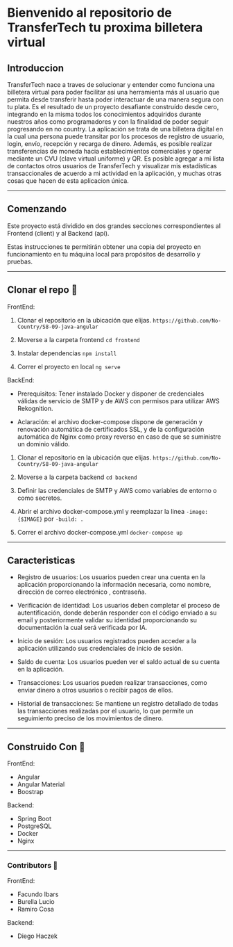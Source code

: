 # Bienvenido al repositorio  de TransferTech tu proxima billetera virtual 

## Introduccion
TransferTech nace a traves de solucionar y entender como funciona una billetera virtual para poder facilitar asi una herramienta más al usuario que permita desde transferir hasta poder interactuar de una manera segura con tu plata.
 Es el resultado de un proyecto desafiante construído desde cero, integrando en la misma todos los conocimientos adquiridos durante nuestros años como programadores y con la finalidad de poder seguir progresando en no country.
 La aplicación se trata de una billetera digital en la cual una persona puede transitar por los procesos de registro de usuario, login, envío, recepción y recarga de dinero. Además, es posible realizar transferencias de moneda hacia establecimientos comerciales y operar mediante un CVU (clave virtual uniforme) y QR. Es posible agregar a mi lista de contactos otros usuarios de TransferTech y visualizar mis estadísticas transaccionales de acuerdo a mi actividad en la aplicación, y muchas otras cosas que hacen de esta aplicacion única.

------------
 ## Comenzando
Este proyecto está dividido en dos grandes secciones correspondientes al Frontend (client) y al Backend (api).

Estas instrucciones te permitirán obtener una copia del proyecto en funcionamiento en tu máquina local para propósitos de desarrollo y pruebas.


------------
## Clonar el repo 💾

FrontEnd:
1. Clonar el repositorio en la ubicación que elijas.
`https://github.com/No-Country/S8-09-java-angular`

2. Moverse a la carpeta frontend
`cd frontend`

3. Instalar dependencias 
`npm install`

4. Correr el proyecto en local
`ng serve`

BackEnd:
 - Prerequisitos: Tener instalado Docker y disponer de credenciales válidas de servicio de SMTP y de AWS con permisos para utilizar AWS Rekognition.
                  
 - Aclaración: el archivo docker-compose dispone de generación y renovación automática de certificados SSL, y de la configuración automática de Nginx como proxy reverso
en caso de que se suministre un dominio válido.

1. Clonar el repositorio en la ubicación que elijas.
`https://github.com/No-Country/S8-09-java-angular`

2. Moverse a la carpeta backend
`cd backend`

3. Definir las credenciales de SMTP y AWS como variables de entorno o como secretos.

4. Abrir el archivo docker-compose.yml y reemplazar la linea
`-image:{$IMAGE}` por `-build: .`

5. Correr el archivo docker-compose.yml
`docker-compose up`

------------

## Caracteristicas
- Registro de usuarios: Los usuarios pueden crear una cuenta en la aplicación proporcionando la información necesaria, como nombre, dirección de correo electrónico , contraseña. 

- Verificación de identidad: Los usuarios deben completar el proceso de autentificación, donde deberán responder con el código enviado a su email y posteriormente
  validar su identidad proporcionando su documentación la cual será verificada por IA.

- Inicio de sesión: Los usuarios registrados pueden acceder a la aplicación utilizando sus credenciales de inicio de sesión.

- Saldo de cuenta: Los usuarios pueden ver el saldo actual de su cuenta en la aplicación.

- Transacciones: Los usuarios pueden realizar transacciones, como enviar dinero a otros usuarios o recibir pagos de ellos.

- Historial de transacciones: Se mantiene un registro detallado de todas las transacciones realizadas por el usuario, lo que permite un seguimiento preciso de los movimientos de dinero.

------------

## Construido Con 🔨

FrontEnd:
- Angular
- Angular Material
- Boostrap

Backend:
 - Spring Boot
 - PostgreSQL
 - Docker
 - Nginx

------------
### Contributors 👥

FrontEnd:
- Facundo Ibars
- Burella Lucio
- Ramiro Cosa

Backend:
- Diego Haczek







